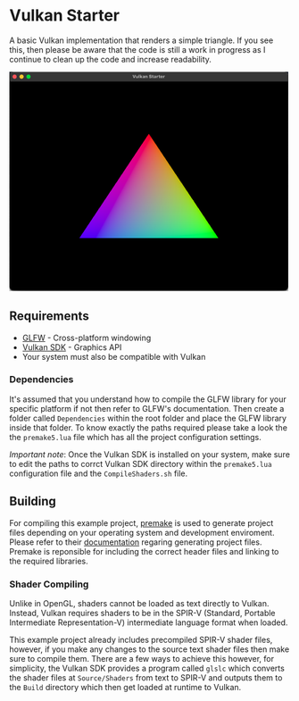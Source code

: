 # Vulkan Starter
A basic Vulkan implementation that renders a simple triangle. If you see this, then
please be aware that the code is still a work in progress as I continue to clean up
the code and increase readability.

<img src=".gitassets/Application.png" width="500"/>

## Requirements
* [GLFW](https://glfw.org) - Cross-platform windowing
* [Vulkan SDK](https://vulkan.lunarg.com/) - Graphics API
* Your system must also be compatible with Vulkan

### Dependencies
It's assumed that you understand how to compile the GLFW library for your specific platform if not then refer to GLFW's documentation. Then create a folder called ```Dependencies``` within the root folder and place the GLFW library inside that folder. To know exactly the paths required please take a look the the ```premake5.lua``` file which has all the project configuration settings.

*Important note*: Once the Vulkan SDK is installed on your system, make sure to 
edit the paths to corrct Vulkan SDK directory within the ```premake5.lua``` configuration file and the ```CompileShaders.sh``` file.

## Building

For compiling this example project, [premake](https://premake.github.io/) is used
to generate project files depending on your operating system and development enviroment. Please refer to their [documentation](https://premake.github.io/docs/Building-Premake) regaring generating project files. Premake is reponsible for including the correct header files and linking to the required libraries.

### Shader Compiling
Unlike in OpenGL, shaders cannot be loaded as text directly to Vulkan. Instead,
Vulkan requires shaders to be in the SPIR-V (Standard, Portable Intermediate Representation-V) intermediate language format when loaded. 

This example project already includes precompiled SPIR-V shader files, however, if
you make any changes to the source text shader files then make sure to compile them.
There are a few ways to achieve this however, for simplicity, the Vulkan SDK provides a program called ```glslc``` which converts the shader files at ```Source/Shaders``` from text to SPIR-V and outputs them to the ```Build``` directory which then get loaded at runtime to Vulkan.

